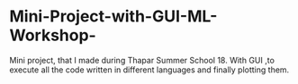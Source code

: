 # Mini-Project-with-GUI-ML-Workshop-
Mini project, that I made during Thapar Summer School 18. With GUI ,to execute all the code written in different languages and finally plotting them.
